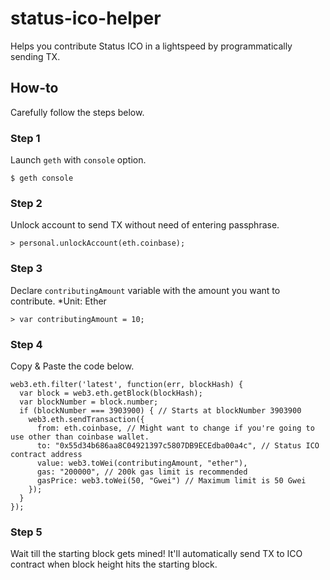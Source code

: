 # status-ico-helper
Helps you contribute Status ICO in a lightspeed by programmatically sending TX.


## How-to
Carefully follow the steps below.

### Step 1
Launch `geth` with `console` option.
```
$ geth console
```

### Step 2
Unlock account to send TX without need of entering passphrase.
```
> personal.unlockAccount(eth.coinbase);
```

### Step 3
Declare `contributingAmount` variable with the amount you want to contribute. *Unit: Ether
```
> var contributingAmount = 10;
```

### Step 4
Copy & Paste the code below.
```
web3.eth.filter('latest', function(err, blockHash) {
  var block = web3.eth.getBlock(blockHash);
  var blockNumber = block.number;
  if (blockNumber === 3903900) { // Starts at blockNumber 3903900
    web3.eth.sendTransaction({
      from: eth.coinbase, // Might want to change if you're going to use other than coinbase wallet.
      to: "0x55d34b686aa8C04921397c5807DB9ECEdba00a4c", // Status ICO contract address
      value: web3.toWei(contributingAmount, "ether"),
      gas: "200000", // 200k gas limit is recommended
      gasPrice: web3.toWei(50, "Gwei") // Maximum limit is 50 Gwei
    });
  }
});
```

### Step 5
Wait till the starting block gets mined!
It'll automatically send TX to ICO contract when block height hits the starting block.
